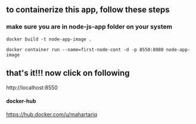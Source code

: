  
## to containerize this app, follow these steps

### make sure you are in node-js-app folder on your system
   
```
docker build -t node-app-image .
```
```
docker container run --name=first-node-cont -d -p 8550:8080 node-app-image
```
## that's it!!! now click on following 

http://localhost:8550
 
 
#### docker-hub
https://hub.docker.com/u/mahartariq

